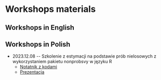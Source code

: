 # Workshops materials 

## Workshops in English

## Workshops in Polish

+ 2023.12.08 -- Szkolenie z estymacji na podstawie prób nielosowych z wykorzystaniem pakietu nonprobsvy w języku R
    + [Notatnik z kodami](https://htmlpreview.github.io/?https://raw.githubusercontent.com/ncn-foreigners/workshops/main/notebooks/2023-12-08-workshop-nonprobsvy.html)
    + [Prezentacja](2023-12-08-workshop-nonprobsvy.pdf)
